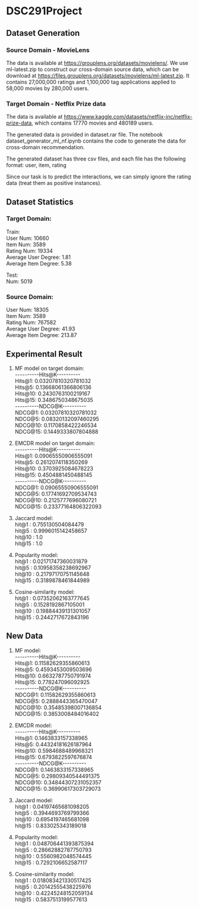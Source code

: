 # DSC291Project

## Dataset Generation
### Source Domain - MovieLens
The data is available at https://grouplens.org/datasets/movielens/. We use ml-latest.zip to construct our cross-domain source data, which can be download at https://files.grouplens.org/datasets/movielens/ml-latest.zip. It contains 27,000,000 ratings and 1,100,000 tag applications applied to 58,000 movies by 280,000 users.

### Target Domain - Netflix Prize data
The data is available at https://www.kaggle.com/datasets/netflix-inc/netflix-prize-data, which contains 17770 movies and 480189 users.

The generated data is provided in dataset.rar file. The notebook dataset_generator_ml_nf.ipynb contains the code to generate the data for cross-domain recommendation. 

The generated dataset has three csv files, and each file has the following format:
user, item, rating

Since our task is to predict the interactions, we can simply ignore the rating data (treat them as positive instances).

## Dataset Statistics
### Target Domain:  
Train:  
User Num: 10660  
Item Num: 3589  
Rating Num: 19334  
Average User Degree: 1.81  
Average Item Degree: 5.38  

Test:  
Num: 5019  
  
### Source Domain:  
User Num: 18305  
Item Num: 3589  
Rating Num: 767582  
Average User Degree: 41.93  
Average Item Degree: 213.87 

## Experimental Result
1. MF model on target domain:  
----------Hits@K----------  
Hits@1: 0.03207810320781032  
Hits@5: 0.13668061366806136  
Hits@10: 0.2430763100219167  
Hits@15: 0.3486750348675035  
----------NDCG@K----------  
NDCG@1: 0.03207810320781032  
NDCG@5: 0.08320132097460295  
NDCG@10: 0.1170858422246534  
NDCG@15: 0.1449333807804888     

2. EMCDR model on target domain:  
----------Hits@K----------  
Hits@1: 0.09065550906555091  
Hits@5: 0.2612074118350269  
Hits@10: 0.3703925084678223  
Hits@15: 0.4504881450488145  
----------NDCG@K----------  
NDCG@1: 0.09065550906555091  
NDCG@5: 0.17741692709534743  
NDCG@10: 0.2125777696080721  
NDCG@15: 0.23377164806322093  

3. Jaccard model:     
hit@1 : 0.755130504084479  
hit@5 : 0.9996015142458657  
hit@10 : 1.0  
hit@15 : 1.0  

4. Popularity model:  
hit@1 : 0.02171747360031879  
hit@5 : 0.10958358238692967  
hit@10 : 0.21797170751145648  
hit@15 : 0.3189878461844989  

5. Cosine-similarity model:  
hit@1 : 0.07352062163777645  
hit@5 : 0.1528192867105001  
hit@10 : 0.19884439131301057  
hit@15 : 0.2442717672843196  


## New Data
1. MF model:  
----------Hits@K----------  
Hits@1: 0.11582629355860613  
Hits@5: 0.4593453009503696  
Hits@10: 0.6632787750791974  
Hits@15: 0.778247096092925  
----------NDCG@K----------  
NDCG@1: 0.11582629355860613  
NDCG@5: 0.2888443365470047  
NDCG@10: 0.35485398007136854  
NDCG@15: 0.3853008484016402  

2. EMCDR model:  
----------Hits@K----------  
Hits@1: 0.1463833157338965  
Hits@5: 0.44324181626187964  
Hits@10: 0.5984688489968321  
Hits@15: 0.6793822597676874  
----------NDCG@K----------  
NDCG@1: 0.1463833157338965  
NDCG@5: 0.29809340544491375  
NDCG@10: 0.34844307231052357  
NDCG@15: 0.36990617303729073  

3. Jaccard model:    
hit@1 : 0.04197465681098205  
hit@5 : 0.3944693769799366  
hit@10 : 0.6954197465681098  
hit@15 : 0.833025343189018  

4. Popularity model:  
hit@1 : 0.048706441393875394  
hit@5 : 0.28662882787750793  
hit@10 : 0.5560982048574445  
hit@15 : 0.7292106652587117  

5. Cosine-similarity model:  
hit@1 : 0.018083421330517425  
hit@5 : 0.20142555438225976  
hit@10 : 0.42245248152059134  
hit@15 : 0.5837513199577613  


